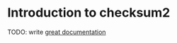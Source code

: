 # Introduction to checksum2

TODO: write [great documentation](http://jacobian.org/writing/what-to-write/)
